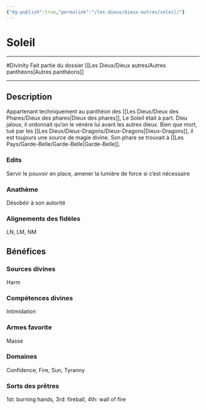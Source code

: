 ```yaml
---
{"dg-publish":true,"permalink":"/les-dieux/dieux-autres/soleil/"}
---
```


# Soleil
---
#Divinity 
Fait partie du dossier [[Les Dieux/Dieux autres/Autres panthéons\|Autres panthéons]]

-------
## Description
Appartenant techniquement au panthéon des [[Les Dieux/Dieux des Phares/Dieux des phares\|Dieux des phares]], Le Soleil était à part. Dieu jaloux, il ordonnait qu’on le vénère lui avant les autres dieux. Bien que mort, tué par les [[Les Dieux/Dieux-Dragons/Dieux-Dragons\|Dieux-Dragons]], il est toujours une source de magie divine.
Son phare se trouvait à [[Les Pays/Garde-Belle/Garde-Belle\|Garde-Belle]].
### Edits
Servir le pouvoir en place, amener la lumière de force si c’est nécessaire
### Anathème
Désobéir à son autorité
### Alignements des fidèles
LN, LM, NM
## Bénéfices
### Sources divines
Harm
### Compétences divines
Intimidation
### Armes favorite
Masse
### Domaines
Confidence, Fire, Sun, Tyranny
### Sorts des prêtres
1st: burning hands, 3rd: fireball, 4th: wall of fire